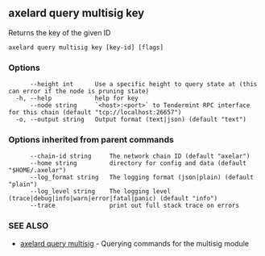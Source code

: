 ## axelard query multisig key

Returns the key of the given ID

```
axelard query multisig key [key-id] [flags]
```

### Options

```
      --height int      Use a specific height to query state at (this can error if the node is pruning state)
  -h, --help            help for key
      --node string     `<host>:<port>` to Tendermint RPC interface for this chain (default "tcp://localhost:26657")
  -o, --output string   Output format (text|json) (default "text")
```

### Options inherited from parent commands

```
      --chain-id string     The network chain ID (default "axelar")
      --home string         directory for config and data (default "$HOME/.axelar")
      --log_format string   The logging format (json|plain) (default "plain")
      --log_level string    The logging level (trace|debug|info|warn|error|fatal|panic) (default "info")
      --trace               print out full stack trace on errors
```

### SEE ALSO

- [axelard query multisig](/cli-docs/v0_31_2/axelard_query_multisig) - Querying commands for the multisig module
